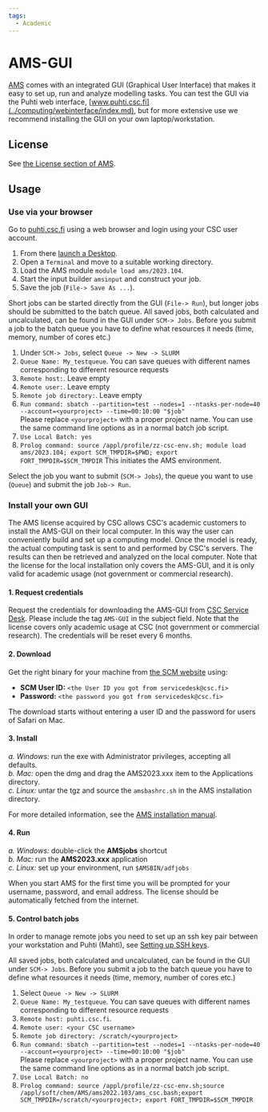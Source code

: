 ```yaml
---
tags:
  - Academic
---
```


# AMS-GUI

[AMS](../apps/ams.md) comes with an integrated GUI (Graphical User Interface)
that makes it easy to set up, run and analyze modelling tasks. You can test the
GUI via the Puhti web interface, [www.puhti.csc.fi](../computing/webinterface/index.md),
but for more extensive use we recommend installing the GUI on your own laptop/workstation.

## License

See [the License section of AMS](ams.md#license).

## Usage

### Use via your browser

Go to [puhti.csc.fi](https://puhti.csc.fi/) using a web browser and login using your CSC user account.

1. From there [launch a Desktop](../computing/webinterface/desktop.md#launching). 
2. Open a `Terminal` and move to a suitable working directory.
3. Load the AMS module `module load ams/2023.104`.
4. Start the input builder `amsinput` and construct your job.
5. Save the job (`File-> Save As ...`).

Short jobs can be started directly from the GUI (`File-> Run`), but longer jobs should be submitted to the batch queue. 
All saved jobs, both calculated and uncalculated, can be found in the GUI under `SCM-> Jobs`.
Before you submit a job to the batch queue you have to define what resources it needs (time, memory, number of cores etc.)

1. Under `SCM-> Jobs`, select `Queue -> New -> SLURM`
2. `Queue Name: My_testqueue`. You can save queues with different names corresponding to different resource requests  
3. `Remote host:`. Leave empty  
4. `Remote user:`. Leave empty  
5. `Remote job directory:`. Leave empty  
6. `Run command: sbatch --partition=test --nodes=1 --ntasks-per-node=40 --account=<yourproject> --time=00:10:00 "$job" `   
Please replace `<yourproject>` with a proper project name. You can use the same command line options as in a normal batch job script.
7. `Use Local Batch: yes`  
8. `Prolog command: source /appl/profile/zz-csc-env.sh; module load ams/2023.104; export SCM_TMPDIR=$PWD; export FORT_TMPDIR=$SCM_TMPDIR`
   This initiates the AMS environment.

Select the job you want to submit (`SCM-> Jobs`), the queue you want to use (`Queue`) and submit the job `Job-> Run`.  

### Install your own GUI

The AMS license acquired by CSC allows CSC's academic customers to install the
AMS-GUI on their local computer. In this way the user can conveniently build
and set up a computing model. Once the model is ready, the actual computing
task is sent to and performed by CSC's servers. The results can then be
retrieved and analyzed on the local computer. Note that the license for the
local installation only covers the AMS-GUI, and it is only valid for academic
usage (not government or commercial research).

#### 1. Request credentials

Request the credentials for downloading the AMS-GUI from [CSC Service Desk](../support/contact.md).
Please include the tag `AMS-GUI` in the subject field. Note that the license
covers only academic usage at CSC (not government or commercial research). The
credentials will be reset every 6 months.

#### 2. Download

Get the right binary for your machine from [the SCM website](https://www.scm.com/support/downloads/)
using:

* **SCM User ID:** `<the User ID you got from servicedesk@csc.fi>`
* **Password:** `<the password you got from servicedesk@csc.fi>`   

The download starts without entering a user ID and the password for users of Safari on Mac. 

#### 3. Install

*a. Windows:* run the exe with Administrator privileges, accepting all defaults.  
*b. Mac:* open the dmg and drag the AMS2023.xxx item to the Applications directory.  
*c. Linux:* untar the tgz and source the `amsbashrc.sh` in the AMS installation directory.

For more detailed information, see the [AMS installation manual](https://www.scm.com/doc/Installation/index.html).

#### 4. Run

*a. Windows:* double-click the **AMSjobs** shortcut  
*b. Mac:* run the **AMS2023.xxx** application  
*c. Linux:* set up your environment, run `$AMSBIN/adfjobs`

When you start AMS for the first time you will be prompted for your username,
password, and email address. The license should be automatically fetched from
the internet.

#### 5. Control batch jobs

In order to manage remote jobs you need to set up an ssh key pair between your
workstation and Puhti (Mahti), see
[Setting up SSH keys](../../computing/connecting/#setting-up-ssh-keys).

All saved jobs, both calculated and uncalculated, can be found in the GUI under `SCM-> Jobs`.
Before you submit a job to the batch queue you have to define what resources it needs
(time, memory, number of cores etc.)

1. Select `Queue -> New -> SLURM`
2. `Queue Name: My_testqueue`. You can save queues with different names corresponding to different resource requests
3. `Remote host: puhti.csc.fi`. 
4. `Remote user: <your CSC username> `   
5. `Remote job directory: /scratch/<yourproject>`   
6. `Run command: sbatch --partition=test --nodes=1 --ntasks-per-node=40 --account=<yourproject> --time=00:10:00 "$job" `  
Please replace `<yourproject>` with a proper project name. You can use the same command line options as in a normal batch job script.  
7. `Use Local Batch: no`
8. `Prolog command: source /appl/profile/zz-csc-env.sh;source /appl/soft/chem/AMS/ams2022.103/ams_csc.bash;export SCM_TMPDIR=/scratch/<yourproject>; export FORT_TMPDIR=$SCM_TMPDIR`
